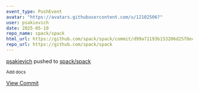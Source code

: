 ```yaml
---
event_type: PushEvent
avatar: "https://avatars.githubusercontent.com/u/12102506?"
user: psakievich
date: 2025-05-10
repo_name: spack/spack
html_url: https://github.com/spack/spack/commit/d99a71193b153206d25f8ec7e15dc6c4a2583d93
repo_url: https://github.com/spack/spack
---
```


<a href='https://github.com/psakievich' target='_blank'>psakievich</a> pushed to <a href='https://github.com/spack/spack' target='_blank'>spack/spack</a>

<small>Add docs</small>

<a href='https://github.com/spack/spack/commit/d99a71193b153206d25f8ec7e15dc6c4a2583d93' target='_blank'>View Commit</a>